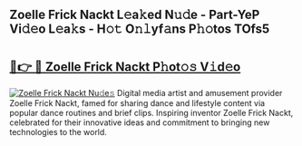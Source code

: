 ## Zoelle Frick Nackt L𝚎a𝚔ed N𝚞𝚍e - Part-YeP Vi𝚍𝚎o L𝚎a𝚔s - H𝚘𝚝 O𝚗𝚕yf𝚊ns P𝚑𝚘tos TOfs5

# <h2><a href="http://kfcz6l.oniu.top/?m=Zoelle+Frick+Nackt">🔗👉 🔴 Zoelle Frick Nackt P𝚑ot𝚘𝚜 V𝚒d𝚎o</a></h2>

[![Zoelle Frick Nackt Nu𝚍e𝚜](https://i.imgur.com/0qMVB7G.gif)](http://kfcz6l.oniu.top/?m=Zoelle+Frick+Nackt)
Digital media artist and amusement provider Zoelle Frick Nackt, famed for sharing dance and lifestyle content via popular dance routines and brief clips. Inspiring inventor Zoelle Frick Nackt, celebrated for their innovative ideas and commitment to bringing new technologies to the world.  

